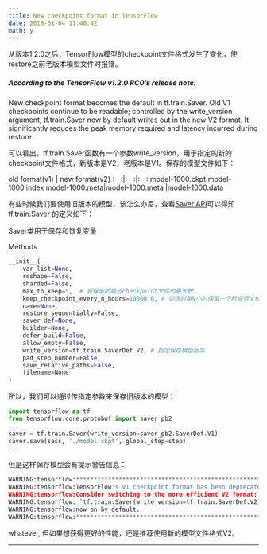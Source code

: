 ```yaml
---
title: New checkpoint format in TensorFlow
date: 2018-01-04 11:40:42
math: y
---
```


从版本1.2.0之后，TensorFlow模型的checkpoint文件格式发生了变化，使restore之前老版本模型文件时报错。

##### According to the TensorFlow v1.2.0 RC0’s release note:

New checkpoint format becomes the default in tf.train.Saver. Old V1 checkpoints continue to be readable; controlled by the write_version argument, tf.train.Saver now by default writes out in the new V2 format. It significantly reduces the peak memory required and latency incurred during restore.

可以看出，tf.train.Saver函数有一个参数write_version，用于指定的新的checkpoint文件格式，新版本是V2，老版本是V1。保存的模型文件如下：

old format(v1) | new format(v2) 
:--:|:--:|:--:
model-1000.ckpt|model-1000.index
model-1000.meta|model-1000.meta
|model-1000.data

有些时候我们要使用旧版本的模型，该怎么办尼，查看[Saver API](https://www.tensorflow.org/api_docs/python/tf/train/Saver)可以得知tf.train.Saver 的定义如下：

Saver类用于保存和恢复变量

Methods
```python
__init__(
    var_list=None,
    reshape=False,
    sharded=False,
    max_to_keep=5,  # 要保留的最近checkpoint文件的最大数
    keep_checkpoint_every_n_hours=10000.0, # 训练时每N小时保留一个检查点文件
    name=None,
    restore_sequentially=False,
    saver_def=None,
    builder=None,
    defer_build=False,
    allow_empty=False,
    write_version=tf.train.SaverDef.V2, # 指定保存模型版本
    pad_step_number=False,
    save_relative_paths=False,
    filename=None
)
```
所以，我们可以通过传指定参数来保存旧版本的模型：

```python
import tensorflow as tf
from tensorflow.core.protobuf import saver_pb2
...
saver = tf.train.Saver(write_version=saver_pb2.SaverDef.V1)
saver.save(sess, './model.ckpt', global_step=step)
...
```
但是这样保存模型会有提示警告信息：

```python
WARNING:tensorflow:*******************************************************
WARNING:tensorflow:TensorFlow's V1 checkpoint format has been deprecated.
WARNING:tensorflow:Consider switching to the more efficient V2 format:
WARNING:tensorflow: `tf.train.Saver(write_version=tf.train.SaverDef.V2)`
WARNING:tensorflow:now on by default.
WARNING:tensorflow:*******************************************************
```
whatever, 但如果想获得更好的性能，还是推荐使用新的模型文件格式V2。

***
